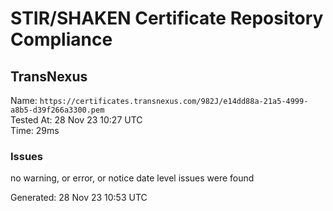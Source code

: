 # STIR/SHAKEN Certificate Repository Compliance

## TransNexus

Name: `https://certificates.transnexus.com/982J/e14dd88a-21a5-4999-a8b5-d39f266a3300.pem`\
Tested At: 28 Nov 23 10:27 UTC\
Time: 29ms

### Issues

no warning, or error, or notice date level issues were found

Generated: 28 Nov 23 10:53 UTC
